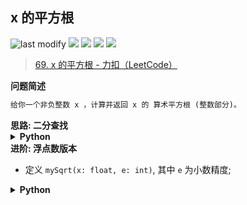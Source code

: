 ## x 的平方根
<!--START_SECTION:badge-->

![last modify](https://img.shields.io/static/v1?label=last%20modify&message=2022-10-30%2000%3A06%3A50&color=yellowgreen&style=flat-square)
[![](https://img.shields.io/static/v1?label=&message=%E7%AE%80%E5%8D%95&color=yellow&style=flat-square)](../../../README.md#简单)
[![](https://img.shields.io/static/v1?label=&message=LeetCode&color=green&style=flat-square)](../../../README.md#leetcode)
[![](https://img.shields.io/static/v1?label=&message=%E4%BA%8C%E5%88%86%E6%9F%A5%E6%89%BE&color=blue&style=flat-square)](../../../README.md#二分查找)
[![](https://img.shields.io/static/v1?label=&message=%E7%83%AD%E9%97%A8&color=blue&style=flat-square)](../../../README.md#热门)

<!--END_SECTION:badge-->
<!--START_SECTION:badge-->
<!--END_SECTION:badge-->
<!--info
tags: [二分查找, 热门]
source: LeetCode
level: 简单
number: '0069'
name: x 的平方根
companies: []
-->

> [69. x 的平方根 - 力扣（LeetCode）](https://leetcode.cn/problems/sqrtx/)

<summary><b>问题简述</b></summary>

```txt
给你一个非负整数 x ，计算并返回 x 的 算术平方根 (整数部分)。
```

<!-- 
<details><summary><b>详细描述</b></summary>

```txt
```

</details>
-->

<!-- <div align="center"><img src="../../../_assets/xxx.png" height="300" /></div> -->

<summary><b>思路: 二分查找</b></summary>

<details><summary><b>Python</b></summary>

```python
class Solution:
    def mySqrt(self, x: int) -> int:
        if x in (0, 1): return x

        l, r = 0, x
        while l < r:
            m = (l + r) // 2
            if m ** 2 <= x < (m + 1) ** 2:
                break
            
            if m ** 2 < x:
                l = m
            else:
                r = m
        
        return m
```

</details>


<summary><b>进阶: 浮点数版本</b></summary>

- 定义 `mySqrt(x: float, e: int)`, 其中 `e` 为小数精度;

<details><summary><b>Python</b></summary>

```python
class Solution:
    def mySqrt(self, x: float, e: int) -> int:
        if x in (0, 1): return x
        
        l, r = 0, x
        while l < r:
            m = (l + r) / 2
            if abs(m ** 2 - x) <= 0.1 ** e:
                break
            
            if m ** 2 < x:
                l = m
            else:
                r = m
        
        return m
```

</details>

<!-- 
<summary><b>相关问题</b></summary>

-->
